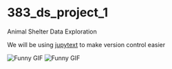 # 383_ds_project_1
Animal Shelter Data Exploration

We will be using [jupytext](https://jupytext.readthedocs.io/en/latest/) to make version control easier

<img src="https://media4.giphy.com/media/v1.Y2lkPTc5MGI3NjExencyNzZzM2tpbDdid25ya3VrZ2lwYnM1OGZiMW5ubTVpcmpjOTZtNCZlcD12MV9pbnRlcm5hbF9naWZfYnlfaWQmY3Q9Zw/WhCYptDg5hgIg/giphy.gif" alt="Funny GIF">

<img src="https://media0.giphy.com/media/v1.Y2lkPTc5MGI3NjExZmhmMmd5cDdldjJpamF5YTNiZjc0aTE4eHAwNWR1YmR2a2x5eDBoeSZlcD12MV9pbnRlcm5hbF9naWZfYnlfaWQmY3Q9Zw/3o6ZsWvf0izlvdFcL6/giphy.gif" alt="Funny GIF">



